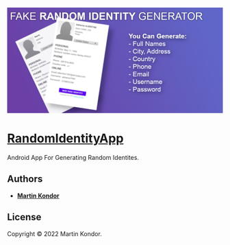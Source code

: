 <p align="center"><img src="random_identity_cover.png" width="850px" title="Cover"></p>

# [RandomIdentityApp](https://play.google.com/store/apps/details?id=com.martinkondor.randomidentity)

Android App For Generating Random Identites.

## Authors

* **[Martin Kondor](https://github.com/MartinKondor)**

## License 

Copyright &copy; 2022 Martin Kondor.
